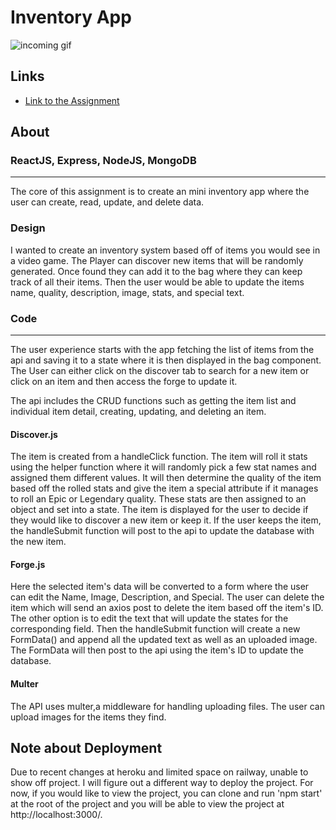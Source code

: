 # Inventory App
![incoming gif]()
## Links
- [Link to the Assignment](https://www.theodinproject.com/lessons/nodejs-inventory-application)

## About
### ReactJS, Express, NodeJS, MongoDB
<hr>
The core of this assignment is to create an mini inventory app where the user can create, read, update, and delete data.

### Design
I wanted to create an inventory system based off of items you would see in a video game.
The Player can discover new items that will be randomly generated. Once found they can add it to the bag where they can keep track
of all their items. Then the user would be able to update the items name, quality, description, image, stats, and special text.

### Code
<hr>

The user experience starts with the app fetching the list of items from the api and saving it to a state where it is then 
displayed in the bag component. The User can either click on the discover tab to search for a new item or click on an item and then 
access the forge to update it. 

The api includes the CRUD functions such as getting the item list and individual item detail, creating, updating, and deleting an item.


#### Discover.js
The item is created from a handleClick function. The item will roll it stats using the helper function where it will randomly pick a few stat names
and assigned them different values. It will then determine the quality of the item based off the rolled stats and give the item a special attribute
if it manages to roll an Epic or Legendary quality. These stats are then assigned to an object and set into a state. The item is displayed for the user to decide if they would like to discover a new item or keep it. If the user keeps the item, the handleSubmit function will post to the api to update the database with the new item.

#### Forge.js
Here the selected item's data will be converted to a form where the user can edit the Name, Image, Description, and Special. The user can 
delete the item which will send an axios post to delete the item based off the item's ID. The other option is to edit the text that will update the states
for the corresponding field. Then the handleSubmit function will create a new FormData() and append all the updated text as well as an uploaded image. The 
FormData will then post to the api using the item's ID to update the database.

#### Multer
The API uses multer,a middleware for handling uploading files. The user can upload images for the items they find. 

## Note about Deployment

Due to recent changes at heroku and limited space on railway, unable to show off project. I will figure out a different way to deploy the project.
For now, if you would like to view the project, you can clone and run 'npm start' at the root of the project and you will be able to view the project
at http://localhost:3000/.
